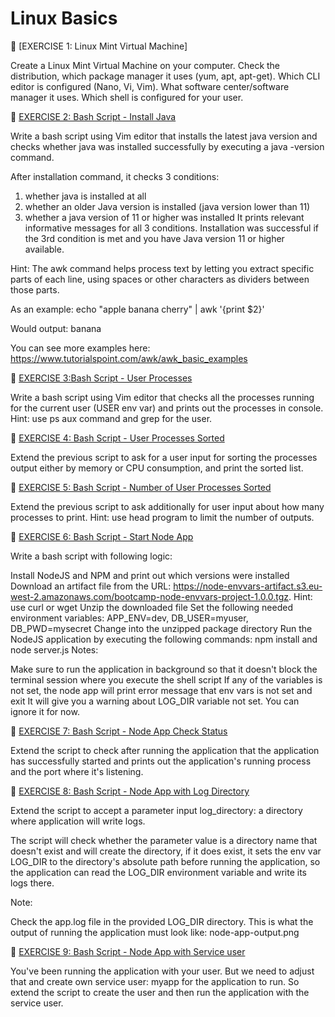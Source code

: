 
# Linux Basics 

🔸 [EXERCISE 1: Linux Mint Virtual Machine]

Create a Linux Mint Virtual Machine on your computer. Check the distribution, which package manager it uses (yum, apt, apt-get). Which CLI editor is configured (Nano, Vi, Vim). What software center/software manager it uses. Which shell is configured for your user. 



🔸 [EXERCISE 2: Bash Script - Install Java](linux-basics/exercise-2-bash-script-install-java.sh)

Write a bash script using Vim editor that installs the latest java version and checks whether java was installed successfully by executing a java -version command.

After installation command, it checks 3 conditions:

1. whether java is installed at all
2. whether an older Java version is installed (java version lower than 11)
3. whether a java version of 11 or higher was installed
It prints relevant informative messages for all 3 conditions. Installation was successful if the 3rd condition is met and you have Java version 11 or higher available.

Hint: The awk command helps process text by letting you extract specific parts of each line, using spaces or other characters as dividers between those parts.

As an example: echo "apple banana cherry" | awk '{print $2}'

Would output: banana

You can see more examples here: https://www.tutorialspoint.com/awk/awk_basic_examples

🔸 [EXERCISE 3:Bash Script - User Processes](linux-basics/exercise-3-user-processes.sh)

Write a bash script using Vim editor that checks all the processes running for the current user (USER env var) and prints out the processes in console. Hint: use ps aux command and grep for the user.

🔸 [EXERCISE 4: Bash Script - User Processes Sorted](linux-basics/exercise-4-user-processes-sorted.sh)

Extend the previous script to ask for a user input for sorting the processes output either by memory or CPU consumption, and print the sorted list.

🔸 [EXERCISE 5: Bash Script - Number of User Processes Sorted](linux-basics/exercise-5-number-of-user-processes-sorted.sh)

Extend the previous script to ask additionally for user input about how many processes to print. Hint: use head program to limit the number of outputs. 

🔸 [EXERCISE 6: Bash Script - Start Node App](linux-basics/exercise-6-start-node-app.sh)

Write a bash script with following logic: 

Install NodeJS and NPM and print out which versions were installed
Download an artifact file from the URL: https://node-envvars-artifact.s3.eu-west-2.amazonaws.com/bootcamp-node-envvars-project-1.0.0.tgz. Hint: use curl or wget
Unzip the downloaded file
Set the following needed environment variables: APP_ENV=dev, DB_USER=myuser, DB_PWD=mysecret
Change into the unzipped package directory
Run the NodeJS application by executing the following commands:  npm install and node server.js
Notes:

Make sure to run the application in background so that it doesn't block the terminal session where you execute the shell script
If any of the variables is not set, the node app will print error message that env vars is not set and exit
It will give you a warning about LOG_DIR variable not set. You can ignore it for now.


🔸 [EXERCISE 7: Bash Script - Node App Check Status](linux-basics/exercise-7-node-app-check-status.sh)

Extend the script to check after running the application that the application has successfully started and prints out the application's running process and the port where it's listening.

🔸 [EXERCISE 8: Bash Script - Node App with Log Directory](linux-basics/exercise-8-node-app-check-log-dir.sh)

Extend the script to accept a parameter input log_directory: a directory where application will write logs.

The script will check whether the parameter value is a directory name that doesn't exist and will create the directory, if it does exist, it sets the env var LOG_DIR to the directory's absolute path before running the application, so the application can read the LOG_DIR environment variable and write its logs there.

Note:

Check the app.log file in the provided LOG_DIR directory.
This is what the output of running the application must look like: node-app-output.png

🔸 [EXERCISE 9: Bash Script - Node App with Service user](linux-basics/exercise-9-node-app-with-service-user.sh)

You've been running the application with your user. But we need to adjust that and create own service user: myapp for the application to run. So extend the script to create the user and then run the application with the service user. 

